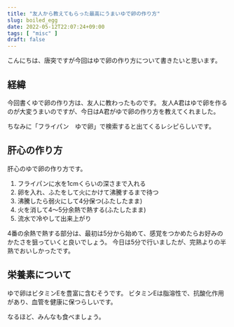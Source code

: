 ```yaml
---
title: "友人から教えてもらった最高にうまいゆで卵の作り方"
slug: boiled_egg
date: 2022-05-12T22:07:24+09:00
tags: [ "misc" ]
draft: false
---
```


こんにちは、唐突ですが今回はゆで卵の作り方について書きたいと思います。

## 経緯

今回書くゆで卵の作り方は、友人に教わったものです。
友人A君はゆで卵を作るのが大変うまいのですが、今日はA君がゆで卵の作り方を教えてくれました。

ちなみに「フライパン　ゆで卵」で検索すると出てくるレシピらしいです。

## 肝心の作り方

肝心のゆで卵の作り方です。

1. フライパンに水を1cmくらいの深さまで入れる
2. 卵を入れ、ふたをして火にかけて沸騰するまで待つ
3. 沸騰したら弱火にして4分保つ(ふたしたまま)
4. 火を消して4～5分余熱で熱する(ふたしたまま)
5. 流水で冷やして出来上がり

4番の余熱で熱する部分は、最初は5分から始めて、感覚をつかめたらお好みのかたさを狙っていくと良いでしょう。
今日は5分で行いましたが、完熟よりの半熟でおいしかったです。

## 栄養素について

ゆで卵はビタミンEを豊富に含むそうです。
ビタミンEは脂溶性で、抗酸化作用があり、血管を健康に保つらしいです。

なるほど、みんなも食べましょう。
